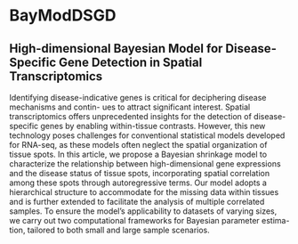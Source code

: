 # BayModDSGD

## High-dimensional Bayesian Model for Disease-Specific Gene Detection in Spatial Transcriptomics

Identifying disease-indicative genes is critical for deciphering disease mechanisms and contin-
ues to attract significant interest. Spatial transcriptomics offers unprecedented insights for
the detection of disease-specific genes by enabling within-tissue contrasts. However, this new
technology poses challenges for conventional statistical models developed for RNA-seq, as
these models often neglect the spatial organization of tissue spots. In this article, we propose
a Bayesian shrinkage model to characterize the relationship between high-dimensional gene
expressions and the disease status of tissue spots, incorporating spatial correlation among
these spots through autoregressive terms. Our model adopts a hierarchical structure to
accommodate for the missing data within tissues and is further extended to facilitate the
analysis of multiple correlated samples. To ensure the model’s applicability to datasets of
varying sizes, we carry out two computational frameworks for Bayesian parameter estima-
tion, tailored to both small and large sample scenarios. 
